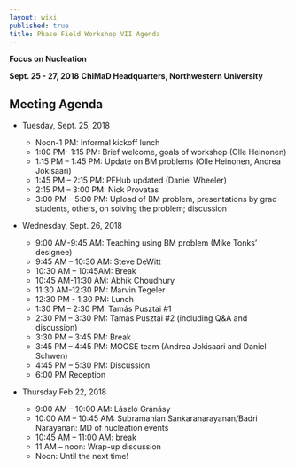 ```yaml
---
layout: wiki
published: true
title: Phase Field Workshop VII Agenda
---
```

**Focus on Nucleation**

**Sept. 25 - 27, 2018**
**ChiMaD Headquarters, Northwestern University**

## Meeting Agenda

 - Tuesday, Sept. 25, 2018
   - Noon-1 PM: Informal kickoff lunch
   - 1:00 PM- 1:15 PM: Brief welcome, goals of workshop (Olle Heinonen)
   - 1:15 PM – 1:45 PM: Update on BM problems (Olle Heinonen, Andrea Jokisaari)
   - 1:45 PM – 2:15 PM: PFHub updated (Daniel Wheeler)
   - 2:15 PM – 3:00 PM: Nick Provatas
   - 3:00 PM – 5:00 PM: Upload of BM problem, presentations by grad students, others, on solving the problem; discussion

 - Wednesday, Sept. 26, 2018
   - 9:00 AM-9:45 AM: Teaching using BM problem (Mike Tonks’ designee)
   - 9:45 AM – 10:30 AM: Steve DeWitt
   - 10:30 AM – 10:45AM: Break
   - 10:45 AM-11:30 AM: Abhik Choudhury
   - 11:30 AM-12:30 PM: Marvin Tegeler
   - 12:30 PM - 1:30 PM: Lunch
   - 1:30 PM – 2:30 PM: Tamás Pusztai #1
   - 2:30 PM – 3:30 PM: Tamás Pusztai #2 (including Q&A and discussion)
   - 3:30 PM – 3:45 PM: Break
   - 3:45 PM – 4:45 PM: MOOSE team (Andrea Jokisaari and Daniel Schwen)
   - 4:45 PM – 5:30 PM: Discussion
   - 6:00 PM        Reception

 - Thursday Feb 22, 2018
   - 9:00 AM – 10:00 AM: László Gránásy
   - 10:00 AM – 10:45 AM: Subramanian Sankaranarayanan/Badri Narayanan: MD of nucleation events
   - 10:45 AM – 11:00 AM: break
   - 11 AM – noon: Wrap-up discussion
   - Noon: Until the next time!
